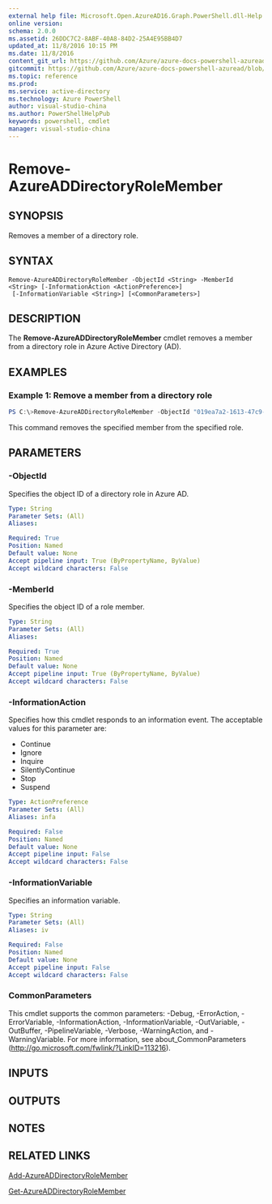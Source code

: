 ```yaml
---
external help file: Microsoft.Open.AzureAD16.Graph.PowerShell.dll-Help.xml
online version: 
schema: 2.0.0
ms.assetid: 26DDC7C2-8ABF-40A8-84D2-25A4E95BB4D7
updated_at: 11/8/2016 10:15 PM
ms.date: 11/8/2016
content_git_url: https://github.com/Azure/azure-docs-powershell-azuread/blob/live/Azure%20AD%20Cmdlets/AzureAD/v2/Remove-AzureADDirectoryRoleMember.md
gitcommit: https://github.com/Azure/azure-docs-powershell-azuread/blob/fb2b58e9a186adac1e14cb9f6539b3702c70cf0c/Azure%20AD%20Cmdlets/AzureAD/v2/Remove-AzureADDirectoryRoleMember.md
ms.topic: reference
ms.prod: 
ms.service: active-directory
ms.technology: Azure PowerShell
author: visual-studio-china
ms.author: PowerShellHelpPub
keywords: powershell, cmdlet
manager: visual-studio-china
---
```


# Remove-AzureADDirectoryRoleMember

## SYNOPSIS
Removes a member of a directory role.

## SYNTAX

```
Remove-AzureADDirectoryRoleMember -ObjectId <String> -MemberId <String> [-InformationAction <ActionPreference>]
 [-InformationVariable <String>] [<CommonParameters>]
```

## DESCRIPTION
The **Remove-AzureADDirectoryRoleMember** cmdlet removes a member from a directory role in Azure Active Directory (AD).
## EXAMPLES

### Example 1: Remove a member from a directory role
```PowerShell
PS C:\>Remove-AzureADDirectoryRoleMember -ObjectId "019ea7a2-1613-47c9-81cb-20ba35b1ae48" -MemberId "c13dd34a-492b-4561-b171-40fcce2916c5"
```
This command removes the specified member from the specified role.
## PARAMETERS

### -ObjectId
Specifies the object ID of a directory role in Azure AD.

```yaml
Type: String
Parameter Sets: (All)
Aliases: 

Required: True
Position: Named
Default value: None
Accept pipeline input: True (ByPropertyName, ByValue)
Accept wildcard characters: False
```

### -MemberId
Specifies the object ID of a role member.

```yaml
Type: String
Parameter Sets: (All)
Aliases: 

Required: True
Position: Named
Default value: None
Accept pipeline input: True (ByPropertyName, ByValue)
Accept wildcard characters: False
```

### -InformationAction
Specifies how this cmdlet responds to an information event. The acceptable values for this parameter are:

- Continue
- Ignore
- Inquire
- SilentlyContinue
- Stop
- Suspend

```yaml
Type: ActionPreference
Parameter Sets: (All)
Aliases: infa

Required: False
Position: Named
Default value: None
Accept pipeline input: False
Accept wildcard characters: False
```

### -InformationVariable
Specifies an information variable.

```yaml
Type: String
Parameter Sets: (All)
Aliases: iv

Required: False
Position: Named
Default value: None
Accept pipeline input: False
Accept wildcard characters: False
```

### CommonParameters
This cmdlet supports the common parameters: -Debug, -ErrorAction, -ErrorVariable, -InformationAction, -InformationVariable, -OutVariable, -OutBuffer, -PipelineVariable, -Verbose, -WarningAction, and -WarningVariable. For more information, see about_CommonParameters (http://go.microsoft.com/fwlink/?LinkID=113216).

## INPUTS

## OUTPUTS

## NOTES

## RELATED LINKS
[Add-AzureADDirectoryRoleMember](xref:AzureAD/v2/Add-AzureADDirectoryRoleMember.md)

[Get-AzureADDirectoryRoleMember](xref:AzureAD/v2/Get-AzureADDirectoryRoleMember.md)
